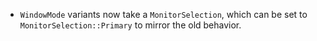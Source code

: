 - `WindowMode` variants now take a `MonitorSelection`, which can be set to `MonitorSelection::Primary` to mirror the old behavior.

